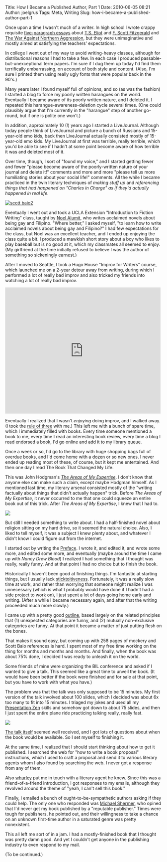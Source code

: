 Title: How I Became a Published Author, Part 1
Date: 2010-06-05 08:21
Author: joelgrus
Tags: Meta, Writing
Slug: how-i-became-a-published-author-part-1

Once upon a time I wasn't much of a writer. In high school I wrote
crappy requisite [five-paragraph
essays](http://en.wikipedia.org/wiki/Five_paragraph_essay) about [T.S.
Eliot](http://www.bartleby.com/198/1.html) and [F. Scott
Fitzgerald](http://en.wikipedia.org/wiki/Tender_Is_the_Night) and [The
War Against Northern
Aggression](http://en.wikipedia.org/wiki/Naming_the_American_Civil_War),
but they were unimaginative and mostly aimed at satisfying the teachers'
expectations.

In college I went out of my way to avoid writing-heavy classes, although
for distributional reasons I had to take a few. In each case I produced
passable-but-unexceptional term papers. I'm sure if I dug them up today
I'd find them terrifically embarrassing, on account of both style and
content. (Also, I'm sure I printed them using really ugly fonts that
were popular back in the 90's.)

Many years later I found myself full of opinions, and so (as was the
fashion) I started a blog to force my poorly written harangues on the
world. Eventually I became aware of its poorly written nature, and I
deleted it. I repeated this harangue-awareness-deletion cycle several
times. (One could plausibly argue that I'm currently in the "harangue"
step of another go-round, but if one is polite one won't.)

In addition, approximately 10 (!) years ago I started a LiveJournal.
Although today people think of LiveJournal and picture a bunch of
Russians and 15-year-old emo kids, back then LiveJournal actually
consisted mostly of 15-year-old emo kids. My LiveJournal at first was
terrible, really terrible, which you'd be able to see if I hadn't at
some point become aware of how terrible it was and deleted most of it.

Over time, though, I sort of "found my voice," and I started getting
fewer and fewer "please become aware of the poorly-written nature of
your journal and delete it!" comments and more and more "please tell us
more humiliating stories about your social life!" comments. All the
while I became practiced in the twin literary techniques of *making
stuff up* and *referencing things that had happened on "Charles in
Charge" as if they'd actually happened in real life*.

[![](http://joelgrus.com/wp-content/uploads/2010/06/scott-baio2.jpg "scott baio2")](http://joelgrus.com/wp-content/uploads/2010/06/scott-baio2.jpg)

Eventually I went out and took a UCLA Extension "Introduction to Fiction
Writing" class, taught by [Noel
Alumit](http://www2.uclaextension.edu/writers/instructors.php?recordID=22),
who writes acclaimed novels about being gay and Filipino. "Where
better," I asked myself, "to learn how to write acclaimed novels about
being gay and Filipino?" I had few expectations for the class, but Noel
was an excellent teacher, and I ended up enjoying the class quite a bit.
I produced a mawkish short story about a boy who likes to play baseball
but is no good at it, which my classmates all seemed to enjoy. (My
girlfriend at the time initially refused to believe I was the author of
something so sickeningly earnest.)

After I moved to Seattle, I took a Hugo House "Improv for Writers"
course, which launched me on a 2-year detour away from writing, during
which I performed a lot of really bad improv and also tricked my friends
into watching a lot of really bad improv.

<object width="500" height="405"><param name="movie" value="http://www.youtube.com/v/UcbpV5R4PJU&amp;hl=en_US&amp;fs=1&amp;rel=0&amp;border=1"></param><param name="allowFullScreen" value="true"></param><param name="allowscriptaccess" value="always"></param><embed src="http://www.youtube.com/v/UcbpV5R4PJU&amp;hl=en_US&amp;fs=1&amp;rel=0&amp;border=1" type="application/x-shockwave-flash" allowscriptaccess="always" allowfullscreen="true" width="500" height="405"></embed></object>

Eventually I realized that I wasn't *enjoying* doing improv, and I
walked away. (I took the [rule of
three](http://en.wikipedia.org/wiki/Rule_of_three_%28writing%29) with
me.) This left me with a bunch of spare time, which I immediately filled
with books. Every time someone mentioned a book to me, every time I read
an interesting book review, every time a blog I read endorsed a book,
I'd go online and add it to my library queue.

Once a week or so, I'd go to the library with huge shopping bags full of
overdue books, and I'd come home with a dozen or so new ones. I never
ended up reading most of these, of course, but it kept me entertained.
And then one day I read The Book That Changed My Life.

This was John Hodgman's *[The Areas of My
Expertise](http://en.wikipedia.org/wiki/The_Areas_of_My_Expertise#The_51_United_States)*.
I don't know that anyone else can make such a claim, except maybe
Hodgman himself. As I mentioned last time, my literary arsenal consisted
mostly of the "writing factually about things that didn't actually
happen" trick. Before *The Areas of My Expertise*, it never occurred to
me that one could squeeze an entire book out of this trick. After *The
Areas of My Expertise*, I knew that I had to.

![](http://partyends.com/blog/wp-content/uploads/2009/09/john_hodgman.jpg)

But still I needed something to write about. I had a half-finished novel
about religion sitting on my hard drive, so it seemed the natural
choice. Also, I liked to tell myself, it was a subject I knew plenty
about, and whatever I didn't know I could figure out from the internet.

I started out by writing the [Preface](http://yrif.org/introduction/). I
wrote it, and edited it, and wrote some more, and edited some more, and
eventually (maybe around the time I came up with *Nancy Drew Blood*) I
realized I had something that I thought was really, really funny. And at
that point I had no choice but to finish the book.

Historically I haven't been good at finishing things. I'm fantastic at
starting things, but I usually lack
[sticktoitiveness](http://www.urbandictionary.com/define.php?term=sticktoitiveness).
Fortunately, it was a really slow time at work, and rather than worrying
that someone might realize I was unnecessary (which is what I probably
would have done if I hadn't had a side project to work on), I just spent
a lot of days going home early and writing. (After a while I became
necessary again, and after that the writing proceeded much more slowly.)

I came up with a pretty good [outline](http://yrif.org/contents/), based
largely on the related principles that (1) unexpected categories are
funny, and (2) mutually non-exclusive categories are funny. At that
point it became a matter of just putting flesh on the bones.

That makes it sound easy, but coming up with 258 pages of mockery and
Scott Baio references is hard. I spent most of my free time working on
the thing for months and months and months. And finally, when the book
was about 75% done, I decided I was ready to unleash it on the world.

Some friends of mine were organizing the BIL conference and asked if I
wanted to give a talk. This seemed like a great time to unveil the book.
(It would have been better if the book were finished and for sale at
that point, but you have to work with what you have.)

The problem was that the talk was only supposed to be 15 minutes. My
first version of the talk involved about 100 slides, which I decided was
about 6x too many to fit into 15 minutes. I triaged my jokes and used
all my [Presentation
Zen](http://www.garrreynolds.com/Presentation/slides.html) skills and
somehow got down to about 75 slides, and then I just spent the entire
plane ride practicing talking really, really fast.

![](http://farm4.static.flickr.com/3313/3265724914_4fd3702f3e.jpg?v=0)

[The talk itself](http://vimeo.com/3575931) seemed well received, and I
got lots of questions about when the book would be available. So I set
myself to finishing it.

At the same time, I realized that I should start thinking about how to
get it published. I searched the web for "how to write a book proposal"
instructions, which I used to craft a proposal and send it to various
literary agents whom I also found by searching the web. I never got a
response from any of them.

Also [whurley](http://whurley.com/) put me in touch with a literary
agent he knew. Since this was a friend-of-a-friend introduction, I got
responses to my emails, although they revolved around the theme of
"yeah, I can't sell this book."

Finally, I emailed a bunch of ought-to-be-sympathetic authors asking if
they could help. The only one who responded was [Michael
Shermer](http://www.michaelshermer.com/), who opined that I'd never get
my book published by a "reputable publisher." Times were tough for
publishers, he pointed out, and their willingness to take a chance on an
unknown first-time author in a saturated genre was pretty nonexistent.

This all left me sort of in a jam. I had a mostly-finished book that I
thought was pretty damn good. And yet I couldn't get anyone in the
publishing industry to even respond to my mail.

(To be continued.)
